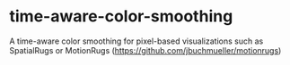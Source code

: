 # time-aware-color-smoothing
A time-aware color smoothing for pixel-based visualizations such as SpatialRugs or MotionRugs (https://github.com/jbuchmueller/motionrugs)

